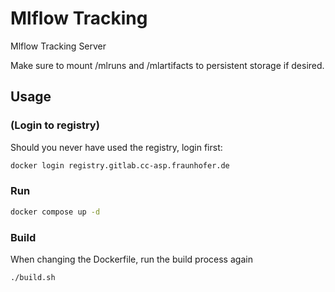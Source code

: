 # Mlflow Tracking
Mlflow Tracking Server

Make sure to mount /mlruns and /mlartifacts to persistent storage if desired. 

## Usage
### (Login to registry)
Should you never have used the registry, login first:
```bash
docker login registry.gitlab.cc-asp.fraunhofer.de
```

### Run
```bash
docker compose up -d
```

### Build
When changing the Dockerfile, run the build process again
```bash
./build.sh
```